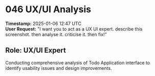 # 046 UX/UI Analysis

**Timestamp:** 2025-01-06 12:47 UTC  
**User Request:** "I want you to act as a UX UI expert. describe this screenshot. then analyse it. criticise it. then fix!"

## Role: UX/UI Expert
Conducting comprehensive analysis of Todo Application interface to identify usability issues and design improvements.